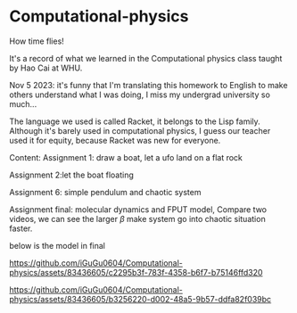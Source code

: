 # Computational-physics
How time flies!

It's a record of what we learned in the Computational physics class taught by Hao Cai at WHU.

Nov 5 2023:
it's funny that I'm translating this homework to English to make others understand what I was doing, I miss my undergrad university so much...

The language we used is called Racket, it belongs to the Lisp family. Although it's barely used in computational physics, I guess our teacher used it for equity, because Racket was new for everyone.

Content:
Assignment 1: draw a boat, let a ufo land on a flat rock

Assignment 2:let the boat floating

Assignment 6: simple pendulum and chaotic system

Assignment final: molecular dynamics and FPUT model, Compare two videos, we can see the larger $`\beta`$
 make system go into chaotic situation faster.



below is the model in final 


https://github.com/iGuGu0604/Computational-physics/assets/83436605/c2295b3f-783f-4358-b6f7-b75146ffd320



https://github.com/iGuGu0604/Computational-physics/assets/83436605/b3256220-d002-48a5-9b57-ddfa82f039bc

